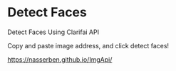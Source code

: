 # Detect Faces
Detect Faces Using Clarifai API

Copy and paste image address, and click detect faces!

https://nasserben.github.io/ImgApi/
